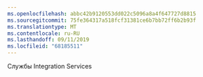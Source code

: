 ```yaml
---
ms.openlocfilehash: abbc42b9120553dd022c5096a8a4f647727d8815
ms.sourcegitcommit: 75fe364317a518fcf31381ce6b7bb72ff6b2b93f
ms.translationtype: MT
ms.contentlocale: ru-RU
ms.lasthandoff: 09/11/2019
ms.locfileid: "68185511"
---
```

Службы Integration Services
